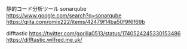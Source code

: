 静的コード分析ツール sonarqube  
https://www.google.com/search?q=sonarqube
https://qiita.com/omix222/items/42479f14ba50f9f6f69b


difftastic
https://twitter.com/gorilla0513/status/1740524245330153486
https://difftastic.wilfred.me.uk/

